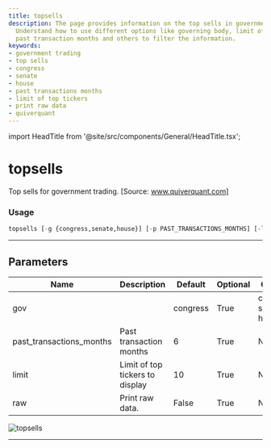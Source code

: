 ```yaml
---
title: topsells
description: The page provides information on the top sells in government trading.
  Understand how to use different options like governing body, limit of top tickers,
  past transaction months and others to filter the information.
keywords:
- government trading
- top sells
- congress
- senate
- house
- past transactions months
- limit of top tickers
- print raw data
- quiverquant
---
```


import HeadTitle from '@site/src/components/General/HeadTitle.tsx';

<HeadTitle title="topsells - Gov - Stocks - Reference | OpenBB Terminal Docs" />

# topsells

Top sells for government trading. [Source: www.quiverquant.com]

### Usage

```python
topsells [-g {congress,senate,house}] [-p PAST_TRANSACTIONS_MONTHS] [-l LIMIT] [--raw]
```

---

## Parameters

| Name | Description | Default | Optional | Choices |
| ---- | ----------- | ------- | -------- | ------- |
| gov |  | congress | True | congress, senate, house |
| past_transactions_months | Past transaction months | 6 | True | None |
| limit | Limit of top tickers to display | 10 | True | None |
| raw | Print raw data. | False | True | None |

![topsells](https://user-images.githubusercontent.com/46355364/154266942-4ee9c83a-39be-4aab-8a06-01b6850f5bd9.png)

---
